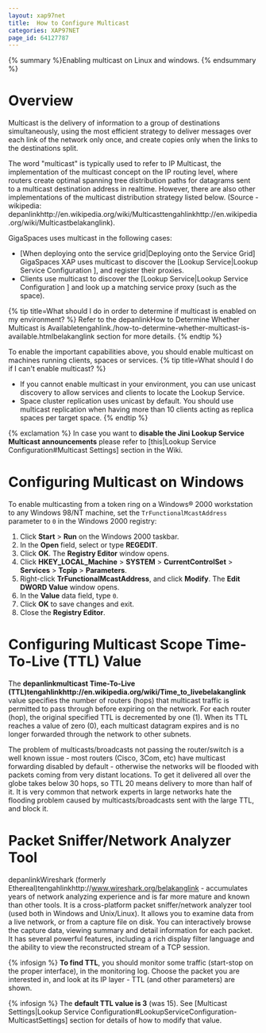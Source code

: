 ```yaml
---
layout: xap97net
title:  How to Configure Multicast
categories: XAP97NET
page_id: 64127787
---
```



{% summary %}Enabling multicast on Linux and windows. {% endsummary %}


# Overview

Multicast is the delivery of information to a group of destinations simultaneously, using the most efficient strategy to deliver messages over each link of the network only once, and create copies only when the links to the destinations split.

The word "multicast" is typically used to refer to IP Multicast, the implementation of the multicast concept on the IP routing level, where routers create optimal spanning tree distribution paths for datagrams sent to a multicast destination address in realtime. However, there are also other implementations of the multicast distribution strategy listed below.
(Source - wikipedia: depanlinkhttp://en.wikipedia.org/wiki/Multicasttengahlinkhttp://en.wikipedia.org/wiki/Multicastbelakanglink).

GigaSpaces uses multicast in the following cases:
- [When deploying onto the service grid|Deploying onto the Service Grid] GigaSpaces XAP uses multicast to discover the [Lookup Service|Lookup Service Configuration ], and register their proxies.
- Clients use multicast to discover the [Lookup Service|Lookup Service Configuration ] and look up a matching service proxy (such as the space).


{% tip title=What should I do in order to determine if multicast is enabled on my environment? %}
Refer to the depanlinkHow to Determine Whether Multicast is Availabletengahlink./how-to-determine-whether-multicast-is-available.htmlbelakanglink section for more details.
{% endtip %}


To enable the important capabilities above, you should enable multicast on machines running clients, spaces or services.
{% tip title=What should I do if I can't enable multicast? %}
- If you cannot enable multicast in your environment, you can use unicast discovery to allow services and clients to locate the Lookup Service.
- Space cluster replication uses unicast by default. You should use multicast replication when having more than 10 clients acting as replica spaces per target space.
{% endtip %}


{% exclamation %} In case you want to **disable the Jini Lookup Service Multicast announcements** please refer to [this|Lookup Service Configuration#Multicast Settings] section in the Wiki.

# Configuring Multicast on Windows

To enable multicasting from a token ring on a Windows® 2000 workstation to any Windows 98/NT machine, set the `TrFunctionalMcastAddress` parameter to `0` in the Windows 2000 registry:
1. Click **Start** > **Run** on the Windows 2000 taskbar.
2. In the **Open** field, select or type **REGEDIT**.
3. Click **OK**. The **Registry Editor** window opens.
4. Click **HKEY_LOCAL_Machine** > **SYSTEM** > **CurrentControlSet** > **Services** > **Tcpip** > **Parameters**.
5. Right-click **TrFunctionalMcastAddress**, and click **Modify**. The **Edit DWORD Value** window opens.
6. In the **Value** data field, type `0`.
7. Click **OK** to save changes and exit.
8. Close the **Registry Editor**.

# Configuring Multicast Scope Time-To-Live (TTL) Value

The **depanlinkmulticast Time-To-Live (TTL)tengahlinkhttp://en.wikipedia.org/wiki/Time_to_livebelakanglink** value specifies the number of routers (hops) that multicast traffic is permitted to pass through before expiring on the network. For each router (hop), the original specified TTL is decremented by one (1). When its TTL reaches a value of zero (0), each multicast datagram expires and is no longer forwarded through the network to other subnets.

The problem of multicasts/broadcasts not passing the router/switch is a well known issue - most routers (Cisco, 3Com, etc) have multicast forwarding disabled by default - otherwise the networks will be flooded with packets coming from very distant locations. To get it delivered all over the globe takes below 30 hops, so TTL 20 means delivery to more than half of it. It is very common that network experts in large networks hate the flooding problem caused by multicasts/broadcasts sent with the large TTL, and block it.


# Packet Sniffer/Network Analyzer Tool

depanlinkWireshark (formerly Ethereal)tengahlinkhttp://www.wireshark.org/belakanglink - accumulates years of network analyzing experience and is far more mature and known than other tools. It is a cross-platform packet sniffer/network analyzer tool (used both in Windows and Unix/Linux). It allows you to examine data from a live network, or from a capture file on disk. You can interactively browse the capture data, viewing summary and detail information for each packet. It has several powerful features, including a rich display filter language and the ability to view the reconstructed stream of a TCP session.

{% infosign %} **To find TTL**, you should monitor some traffic (start-stop on the proper interface), in the monitoring log. Choose the packet you are interested in, and look at its IP layer - TTL (and other parameters) are shown.

{% infosign %} The **default TTL value is 3** (was 15). See [Multicast Settings|Lookup Service Configuration#LookupServiceConfiguration-MulticastSettings] section for details of how to modify that value.

